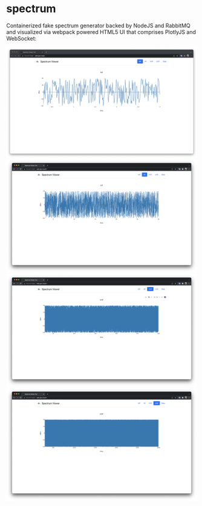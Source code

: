 # spectrum
Containerized fake spectrum generator backed by NodeJS and RabbitMQ and visualized via webpack powered HTML5 UI that comprises PlotlyJS and WebSocket:

![mf](./docs/images/mf.png)
![hf](./docs/images/hf.png)
![vhf](./docs/images/vhf.png)
![uhf](./docs/images/uhf.png)